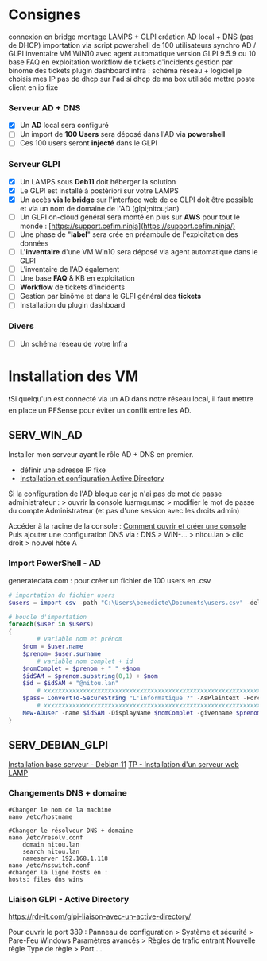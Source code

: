 # Consignes


connexion en bridge
montage LAMPS + GLPI
création AD local + DNS (pas de DHCP)
importation via script powershell de 100 utilisateurs
synchro AD / GLPI
inventaire VM WIN10 avec agent automatique
version GLPI 9.5.9 ou 10
base FAQ en exploitation
workflow de tickets d'incidents
gestion par binome des tickets
plugin dashboard
infra : schéma réseau + logiciel
je choisis mes IP
pas de dhcp sur l'ad si dhcp de ma box utilisée
mettre poste client en ip fixe

### Serveur AD + DNS
- [x] Un **AD** local sera configuré
- [ ] Un import de **100 Users** sera déposé dans l'AD via **powershell**
- [ ] Ces 100 users seront **injecté** dans le GLPI
### Serveur GLPI
- [x] Un LAMPS sous **Deb11** doit héberger la solution
- [x] Le GLPI est installé à postériori sur votre LAMPS
- [x] Un accès **via le bridge** sur l'interface web de ce GLPI doit être possible et via un nom de domaine de l'AD (glpi;nitou;lan)
- [ ] Un GLPI on-cloud général sera monté en plus sur **AWS** pour tout le monde : [https://support.cefim.ninja](https://support.cefim.ninja/)
- [ ] Une phase de "**label**" sera crée en préambule de l'exploitation des données
- [ ] **L'inventaire** d'une VM Win10 sera déposé via agent automatique dans le GLPI
- [ ] L'inventaire de l'AD également
- [ ] Une base **FAQ** & KB en exploitation
- [ ] **Workflow** de tickets d'incidents
- [ ] Gestion par binôme et dans le GLPI général des **tickets**
- [ ] Installation du plugin dashboard
### Divers
- [ ] Un schéma réseau de votre Infra

# Installation des VM

❗Si quelqu'un est connecté via un AD dans notre réseau local, il faut mettre en place un PFSense pour éviter un conflit entre les AD.

## SERV_WIN_AD
Installer mon serveur ayant le rôle AD + DNS en premier.
- définir une adresse IP fixe
- [Installation et configuration Active Directory](https://rdr-it.com/mise-en-place-environnement-active-directory/)

Si la configuration de l'AD bloque car je n'ai pas de mot de passe administrateur : 
	> ouvrir la console lusrmgr.msc
		> modifier le mot de passe du compte Administrateur (et pas d'une session avec les droits admin)
		
Accéder à la racine de la console :
[Comment ouvrir et créer une console](https://www.malekal.com/comment-ouvrir-mmc-et-creer-une-console-mmc/)
Puis ajouter une configuration DNS via : 
DNS > WIN-... > nitou.lan > clic droit > nouvel hôte A

### Import PowerShell - AD

generatedata.com : pour créer un fichier de 100 users en .csv

``` powershell
# importation du fichier users
$users = import-csv -path "C:\Users\benedicte\Documents\users.csv" -delimiter ";"

# boucle d'importation
foreach($user in $users)
{
        # variable nom et prénom
    $nom = $user.name
    $prenom= $user.surname
        # variable nom complet + id
    $nomComplet = $prenom + " " +$nom
    $idSAM = $prenom.substring(0,1) + $nom
    $id = $idSAM + "@nitou.lan"
        # xxxxxxxxxxxxxxxxxxxxxxxxxxxxxxxxxxxxxxxxxxxxxxxxxxxxxxxxxxxxx
    $pass= ConvertTo-SecureString "L'informatique ?" -AsPlaintext -Force
        # xxxxxxxxxxxxxxxxxxxxxxxxxxxxxxxxxxxxxxxxxxxxxxxxxxxxxxxxxxxxx
    New-ADuser -name $idSAM -DisplayName $nomComplet -givenname $prenom -surname $nom -Path "OU=usagers,DC=nitou,DC=lan" -UserPrincipalName $id -AccountPassword $pass -Enabled $true
}
```

## SERV_DEBIAN_GLPI
[Installation base serveur - Debian 11](obsidian://open?vault=obsidian&file=%F0%9F%96%96%20TSSR%2F3.%20G%C3%A9rer%20les%20incidents%20et%20les%20probl%C3%A8mes%2F4.%20TP%20final%2FInstallation%20base%20serveur%20-%20Debian%2011)
[TP - Installation d'un serveur web LAMP](obsidian://open?vault=obsidian&file=%F0%9F%96%96%20TSSR%2F3.%20G%C3%A9rer%20les%20incidents%20et%20les%20probl%C3%A8mes%2F2.%20GLPI%2FTP%20-%20Installation%20d'un%20serveur%20web%20LAMP)

### Changements DNS + domaine
``` shell
#Changer le nom de la machine
nano /etc/hostname

#Changer le résolveur DNS + domaine
nano /etc/resolv.conf
	domain nitou.lan
	search nitou.lan
	nameserver 192.168.1.118
nano /etc/nsswitch.conf
#changer la ligne hosts en : 
hosts: files dns wins
```


### Liaison GLPI - Active Directory
https://rdr-it.com/glpi-liaison-avec-un-active-directory/

Pour ouvrir le port 389 :
Panneau de configuration > Système et sécurité > Pare-Feu Windows
	Paramètres avancés > Règles de trafic entrant
		Nouvelle règle
			Type de règle > Port
				...